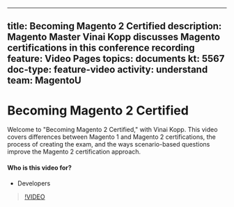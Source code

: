 
---
title: Becoming Magento 2 Certified
description: Magento Master Vinai Kopp discusses Magento certifications in this conference recording
feature: Video Pages
topics: documents
kt: 5567
doc-type: feature-video
activity: understand
team: MagentoU
---
# Becoming Magento 2 Certified

Welcome to "Becoming Magento 2 Certified," with Vinai Kopp. This video covers differences between Magento 1 and Magento 2 certifications, the process of creating the exam, and the ways scenario-based questions improve the Magento 2 certification approach.

#### Who is this video for?
* Developers

>[!VIDEO](https://video.tv.adobe.com/v/35755)
